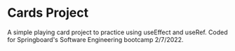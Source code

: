 # Cards Project

A simple playing card project to practice using useEffect and useRef. 
Coded for Springboard's Software Engineering bootcamp 2/7/2022. 